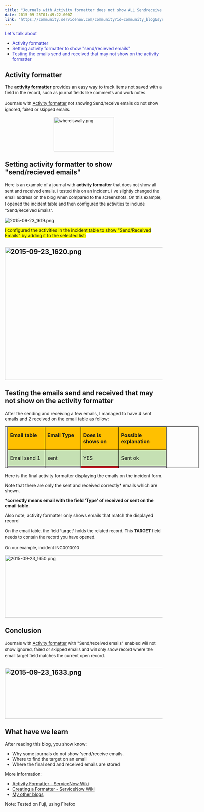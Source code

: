 ```yaml
---
title: "Journals with Activity formatter does not show ALL Sendreceive emails"
date: 2015-09-25T01:49:22.000Z
link: "https://community.servicenow.com/community?id=community_blog&sys_id=a95d6629dbd0dbc01dcaf3231f961981"
---
```

<p><span style="color: #3334ca;">Let's talk about</span></p><ul><li><span style="color: #3334ca;">Activity formatter</span></li><li><span style="color: #3334ca;">Setting activity formatter to show "send/recieved emails" </span></li><li><span style="color: #3334ca;">Testing the emails send and received that may not show on the activity formatter</span></li></ul><h2></h2><h2>Activity formatter</h2><p></p><p>The <a href="http://wiki.servicenow.com/index.php?title=Activity_Formatter#gsc.tab=0"><strong>activity formatter</strong></a> provides an easy way to track items not saved with a field <span style="font-size: 10pt; line-height: 1.5em;">in the record, such as journal fields like comments and work notes. </span></p><p><span style="font-size: 10pt; line-height: 1.5em;">Journals with <a title="ki.servicenow.com/index.php?title=Activity_Formatter#gsc.tab=0" href="http://wiki.servicenow.com/index.php?title=Activity_Formatter#gsc.tab=0">Activity formatter</a> not showing Send/receive emails do not show ignored, failed or skipped emails.</span></p><p></p><p><span style="font-size: 10pt; line-height: 1.5em;"><img  alt="whereiswally.png" class="image-4 jive-image" height="110" src="2d2c9d06db1c13043eb27a9e0f96196b.iix" style="width: 193px; height: 109.624px; display: block; margin-left: auto; margin-right: auto;" width="193"/></span></p><p></p><h2>Setting activity formatter to show "send/recieved emails"</h2><p></p><p><span style="font-size: 10pt; line-height: 1.5em;">Here is an example of a journal with <strong>activity formatter</strong> that does not show all sent and </span>received<span style="font-size: 10pt; line-height: 1.5em;"> emails. </span><span style="font-size: 10pt; line-height: 1.5em;">I tested this on an incident. I've slightly changed the email address on the blog when compared to the screenshots. </span><span style="font-size: 10pt; line-height: 1.5em;">On this example, I opened the incident table and then configured the activities to include "Send/Received Emails".</span></p><p></p><p><img   alt="2015-09-23_1619.png" class="image-0 jive-image" src="92e69d82db90d7041dcaf3231f9619c9.iix" style="height: auto; display: block; margin-left: auto; margin-right: auto;"/></p><p><span lang="EN-US" style="background: yellow;">I configured the activities in the incident table to show "Send/Received Emails" by adding it to the selected list:<br/></span></p><h2><img   alt="2015-09-23_1620.png" class="image-1 jive-image" src="dae8f04adbd097041dcaf3231f96194c.iix" style="height: 425px; width: 620px; display: block; margin-left: auto; margin-right: auto;"/></h2><h2>Testing the emails send and received that may not show on the activity formatter</h2><p></p><p>After the sending and receiving a few emails, I managed to have 4 sent emails and 2 received on the email table as follow:</p><p></p><table border="1" cellpadding="0" cellspacing="0" height="196" style="border: 1pt solid windowtext; padding: 0px 5.4pt; height: 133px; width: 619px;"><tbody><tr><td style="border: solid windowtext 1.0pt; background: #FFC000; padding: 0 5.4pt 0 5.4pt;" valign="top" width="104"><p><strong>Email table</strong></p></td><td style="border: solid windowtext 1.0pt; background: #FFC000; padding: 0 5.4pt 0 5.4pt;" valign="top" width="99"><p><strong>Email Type</strong></p></td><td style="border: solid windowtext 1.0pt; background: #FFC000; padding: 0 5.4pt 0 5.4pt;" valign="top" width="106"><p><strong>Does is shows on</strong></p></td><td style="border: solid windowtext 1.0pt; background: #FFC000; padding: 0 5.4pt 0 5.4pt;" valign="top" width="137"><p><strong>Possible explanation</strong></p></td></tr><tr><td style="border: solid windowtext 1.0pt; background: #C5E0B3; padding: 0 5.4pt 0 5.4pt;" valign="top" width="104"><p>Email send 1</p></td><td style="border: solid windowtext 1.0pt; background: #C5E0B3; padding: 0 5.4pt 0 5.4pt;" valign="top" width="99"><p>sent</p></td><td style="border: solid windowtext 1.0pt; background: #C5E0B3; padding: 0 5.4pt 0 5.4pt;" valign="top" width="106"><p>YES</p></td><td style="border: solid windowtext 1.0pt; background: #C5E0B3; padding: 0 5.4pt 0 5.4pt;" valign="top" width="137"><p>Sent ok</p></td></tr><tr><td style="border: solid windowtext 1.0pt; padding: 0 5.4pt 0 5.4pt;" valign="top" width="104"><p>Email send 2</p></td><td style="border: solid windowtext 1.0pt; padding: 0 5.4pt 0 5.4pt;" valign="top" width="99"><p>sent-ready</p></td><td style="border: solid windowtext 1.0pt; background: #FF2D35; padding: 0 5.4pt 0 5.4pt;" valign="top" width="106"><p>NO</p></td><td style="border: solid windowtext 1.0pt; padding: 0 5.4pt 0 5.4pt;" valign="top" width="137"><p>SMTP disabled</p></td></tr><tr><td style="border: solid windowtext 1.0pt; background: #C5E0B3; padding: 0 5.4pt 0 5.4pt;" valign="top" width="104"><p>Email received 1</p></td><td style="border: solid windowtext 1.0pt; background: #C5E0B3; padding: 0 5.4pt 0 5.4pt;" valign="top" width="99"><p>received</p></td><td style="border: solid windowtext 1.0pt; background: #C5E0B3; padding: 0 5.4pt 0 5.4pt;" valign="top" width="106"><p>YES</p></td><td style="border: solid windowtext 1.0pt; background: #C5E0B3; padding: 0 5.4pt 0 5.4pt;" valign="top" width="137"><p>Received ok</p></td></tr><tr><td style="border: solid windowtext 1.0pt; padding: 0 5.4pt 0 5.4pt;" valign="top" width="104"><p>Email received 2</p></td><td style="border: solid windowtext 1.0pt; padding: 0 5.4pt 0 5.4pt;" valign="top" width="99"><p>received-ignored</p></td><td style="border: solid windowtext 1.0pt; background: #FF2D35; padding: 0 5.4pt 0 5.4pt;" valign="top" width="106"><p>NO</p></td><td style="border: solid windowtext 1.0pt; padding: 0 5.4pt 0 5.4pt;" valign="top" width="137"><p>Matches junk header</p></td></tr><tr><td style="border: solid windowtext 1.0pt; padding: 0 5.4pt 0 5.4pt;" valign="top" width="104"><p>Email send 3</p></td><td style="border: solid windowtext 1.0pt; padding: 0 5.4pt 0 5.4pt;" valign="top" width="99"><p>sent-ignored</p></td><td style="border: solid windowtext 1.0pt; background: #FF2D35; padding: 0 5.4pt 0 5.4pt;" valign="top" width="106"><p>NO</p></td><td style="border: solid windowtext 1.0pt; padding: 0 5.4pt 0 5.4pt;" valign="top" width="137"><p>Email weight <br/> <br/> </p></td></tr><tr><td style="border: solid windowtext 1.0pt; background: #C5E0B3; padding: 0 5.4pt 0 5.4pt;" valign="top" width="104"><p>Email send 4</p></td><td style="border: solid windowtext 1.0pt; background: #C5E0B3; padding: 0 5.4pt 0 5.4pt;" valign="top" width="99"><p>sent</p></td><td style="border: solid windowtext 1.0pt; background: #C5E0B3; padding: 0 5.4pt 0 5.4pt;" valign="top" width="106"><p>YES</p></td><td style="border: solid windowtext 1.0pt; background: #C5E0B3; padding: 0 5.4pt 0 5.4pt;" valign="top" width="137"><p>Sent ok</p></td></tr></tbody></table><p></p><p></p><p>Here is the final activity formatter displaying the emails on the incident form.</p><p>Note that there are only the sent and received correctly* emails which are shown.</p><p><strong>*correctly means email with the field 'Type' of received or sent on the email table.</strong></p><p></p><p>Also note, activity formatter only shows emails that match the displayed record</p><p><span style="font-size: 10pt; line-height: 1.5em;">On the email table, the field 'target' holds the related record. </span><span style="font-size: 10pt; line-height: 1.5em;">This </span><span style="font-size: 10pt; line-height: 1.5em;"><strong>TARGET</strong></span><span style="font-size: 10pt; line-height: 1.5em;"> field needs to contain the record you have opened. </span></p><p><span style="font-size: 10pt; line-height: 1.5em;">On our example, incident INC0010010</span></p><p></p><p><img   alt="2015-09-23_1650.png" class="image-3 jive-image" src="08183375db101304b322f4621f9619de.iix" style="height: 198px; width: 620px; display: block; margin-left: auto; margin-right: auto;"/></p><h2>Conclusion</h2><p></p><p><span style="font-size: 10pt; line-height: 1.5em;">Journals with <a title="ki.servicenow.com/index.php?title=Activity_Formatter#gsc.tab=0" href="http://wiki.servicenow.com/index.php?title=Activity_Formatter#gsc.tab=0">Activity formatter</a> with "Send/received emails" enabled will not show ignored, failed or skipped emails and will only show record where the email target field matches the current open record.<br/></span></p><p></p><h2><img   alt="2015-09-23_1633.png" class="image-2 jive-image" src="470890c2db181f048c8ef4621f9619f3.iix" style="height: 163px; width: 620px; display: block; margin-left: auto; margin-right: auto;"/></h2><h2></h2><h2>What have we learn</h2><p>After reading this blog, you show know:</p><ul><li>Why some journals do not show 'send/receive emails.</li><li>Where to find the target on an email</li><li>Where the final send and received emails are stored</li></ul><p></p><p></p><p>More information:</p><ul><li><a href="http://wiki.servicenow.com/index.php?title=Activity_Formatter#gsc.tab=0" title="http://wiki.servicenow.com/index.php?title=Activity_Formatter#gsc.tab=0">Activity Formatter - ServiceNow Wiki</a></li><li><a href="http://wiki.servicenow.com/index.php?title=Creating_a_Formatter#gsc.tab=0" title="http://wiki.servicenow.com/index.php?title=Creating_a_Formatter#gsc.tab=0">Creating a Formatter - ServiceNow Wiki</a></li><li><a title="" _jive_internal="true" data-containerid="-1" data-containertype="-1" data-objectid="45437" data-objecttype="3" href="/people/jonnyseymour/content?filterID=contentstatus%5Bpublished%5D%7Eobjecttype%7Eobjecttype%5Bblogpost%5D&amp;sortKey=contentstatus%5Bpublished%5D%7EcreationDateDesc&amp;sortOrder=0">My other blogs</a></li></ul><p></p><p>Note: Tested on Fuji, using Firefox</p>